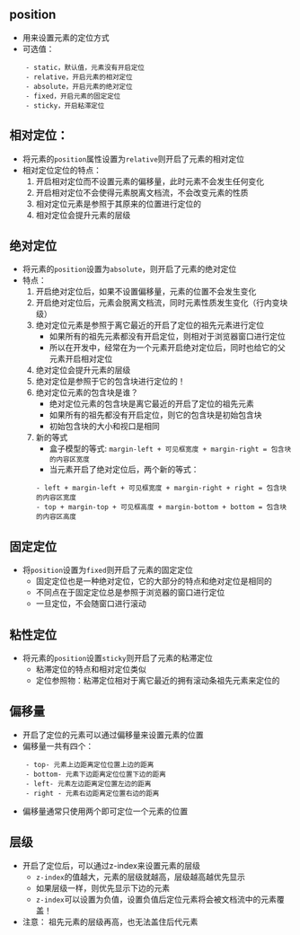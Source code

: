 ## position
- 用来设置元素的定位方式
- 可选值：
```
    - static，默认值，元素没有开启定位
    - relative，开启元素的相对定位
    - absolute，开启元素的绝对定位
    - fixed，开启元素的固定定位
    - sticky，开启粘滞定位
```

## 相对定位：
- 将元素的`position`属性设置为`relative`则开启了元素的相对定位
- 相对定位定位的特点：
    1. 开启相对定位而不设置元素的偏移量，此时元素不会发生任何变化
    2. 开启相对定位不会使得元素脱离文档流，不会改变元素的性质
    3. 相对定位元素是参照于其原来的位置进行定位的
    4. 相对定位会提升元素的层级

## 绝对定位
- 将元素的`position`设置为`absolute`，则开启了元素的绝对定位
- 特点：
    1. 开启绝对定位后，如果不设置偏移量，元素的位置不会发生变化
    2. 开启绝对定位后，元素会脱离文档流，同时元素性质发生变化（行内变块级）
    3. 绝对定位元素是参照于离它最近的开启了定位的祖先元素进行定位
        - 如果所有的祖先元素都没有开启定位，则相对于浏览器窗口进行定位
        - 所以在开发中，经常在为一个元素开启绝对定位后，同时也给它的父元素开启相对定位
    4. 绝对定位会提升元素的层级
    5. 绝对定位是参照于它的包含块进行定位的！
    6. 绝对定位元素的包含块是谁？
        - 绝对定位元素的包含块是离它最近的开启了定位的祖先元素
        - 如果所有的祖先都没有开启定位，则它的包含块是初始包含块
        - 初始包含块的大小和视口是相同
    7. 新的等式
        - 盒子模型的等式:
        ```margin-left + 可见框宽度 + margin-right = 包含块的内容区宽度```
        - 当元素开启了绝对定位后，两个新的等式：
        ```
        - left + margin-left + 可见框宽度 + margin-right + right = 包含块的内容区宽度
        - top + margin-top + 可见框高度 + margin-bottom + bottom = 包含块的内容区高度
        ```

## 固定定位
- 将`position`设置为`fixed`则开启了元素的固定定位
    - 固定定位也是一种绝对定位，它的大部分的特点和绝对定位是相同的
    - 不同点在于固定定位总是参照于浏览器的窗口进行定位
    - 一旦定位，不会随窗口进行滚动

## 粘性定位
- 将元素的`position`设置`sticky`则开启了元素的粘滞定位
    - 粘滞定位的特点和相对定位类似
    - 定位参照物：粘滞定位相对于离它最近的拥有滚动条祖先元素来定位的

## 偏移量
- 开启了定位的元素可以通过偏移量来设置元素的位置
- 偏移量一共有四个：
```
    - top- 元素上边距离定位位置上边的距离
    - bottom- 元素下边距离定位位置下边的距离
    - left- 元素左边距离定位置左边的距离
    - right - 元素右边距离定位置右边的距离
```
- 偏移量通常只使用两个即可定位一个元素的位置

## 层级
- 开启了定位后，可以通过z-index来设置元素的层级
    - `z-index`的值越大，元素的层级就越高，层级越高越优先显示
    - 如果层级一样，则优先显示下边的元素
    - `z-index`可以设置为负值，设置负值后定位元素将会被文档流中的元素覆盖！
- 注意：
    祖先元素的层级再高，也无法盖住后代元素